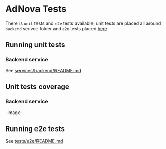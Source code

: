 # AdNova Tests

There is `unit` tests and `e2e` tests available, unit tests are placed all around `backend` serivce folder and `e2e` tests placed [here](./e2e/)

## Running unit tests

### Backend service

See [services/backend/README.md](../services/backend/README.md#testing)

## Unit tests coverage

### Backend service

-image-

## Running e2e tests

See [tests/e2e/README.md](./e2e/README.md)
